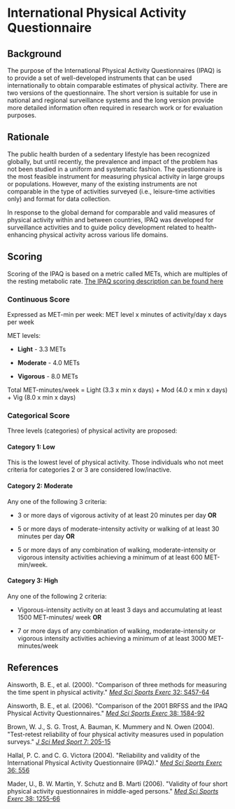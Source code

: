 
# International Physical Activity Questionnaire

## Background

The purpose of the International Physical Activity Questionnaires (IPAQ) is to provide a set of well-developed instruments that can be used internationally to obtain comparable estimates of physical activity. There are two versions of the questionnaire. The short version is suitable for use in national and regional surveillance systems and the long version provide more detailed information often required in research work or for evaluation purposes.

## Rationale

The public health burden of a sedentary lifestyle has been recognized globally, but until recently, the prevalence and impact of the problem has not been studied in a uniform and systematic fashion. The questionnaire is the most feasible instrument for measuring physical activity in large groups or populations. However, many of the existing instruments are not comparable in the type of activities surveyed (i.e., leisure-time activities only) and format for data collection. 

In response to the global demand for comparable and valid measures of physical activity within and between countries, IPAQ was developed for surveillance activities and to guide policy development related to health-enhancing physical activity across various life domains.

## Scoring

Scoring of the IPAQ is based on a metric called METs, which are multiples of the resting metabolic rate.
[The IPAQ scoring description can be found here ](https://docs.google.com/viewer?a=v&pid=sites&srcid=ZGVmYXVsdGRvbWFpbnx0aGVpcGFxfGd4OjE0NDgxMDk3NDU1YWRlZTM)

### Continuous Score

Expressed as MET-min per week: MET level x minutes of activity/day x days per week

MET levels:

* **Light** - 3.3 METs

* **Moderate** - 4.0 METs

* **Vigorous** - 8.0 METs

Total MET-minutes/week = Light (3.3 x min x days) + Mod (4.0 x min x days) + Vig (8.0 x min x days)


### Categorical Score

Three levels (categories) of physical activity are proposed:

#### Category 1: Low

This is the lowest level of physical activity. Those individuals who not meet criteria for categories 2 or 3 are considered low/inactive. 

#### Category 2: Moderate

Any one of the following 3 criteria:

* 3 or more days of vigorous activity of at least 20 minutes per day **OR**

* 5 or more days of moderate-intensity activity or walking of at least 30 minutes per day **OR**

* 5 or more days of any combination of walking, moderate-intensity or vigorous intensity activities achieving a minimum of at least 600 MET-min/week. 


#### Category 3: High

Any one of the following 2 criteria:

* Vigorous-intensity activity on at least 3 days and accumulating at least 1500 MET-minutes/
week **OR**

* 7 or more days of any combination of walking, moderate-intensity or vigorous
intensity activities achieving a minimum of at least 3000 MET-minutes/week 


## References

Ainsworth, B. E., et al. (2000). "Comparison of three methods for measuring the time spent in physical activity." [*Med Sci Sports Exerc* 32: S457-64](https://www.ncbi.nlm.nih.gov/pubmed/10993415)

Ainsworth, B. E., et al. (2006). "Comparison of the 2001 BRFSS and the IPAQ Physical Activity Questionnaires." [*Med Sci Sports Exerc* 38: 1584-92](https://www.ncbi.nlm.nih.gov/pubmed/16960519)

Brown, W. J., S. G. Trost, A. Bauman, K. Mummery and N. Owen (2004). "Test-retest reliability of four physical activity measures used in population surveys." [*J Sci Med Sport* 7: 205-15](https://www.ncbi.nlm.nih.gov/pubmed/15362316)

Hallal, P. C. and C. G. Victora (2004). "Reliability and validity of the International Physical Activity Questionnaire (IPAQ)." [*Med Sci Sports Exerc* 36: 556](https://www.ncbi.nlm.nih.gov/pubmed/15076800)

Mader, U., B. W. Martin, Y. Schutz and B. Marti (2006). "Validity of four short physical activity questionnaires in middle-aged persons." [*Med Sci Sports Exerc* 38: 1255-66](https://www.ncbi.nlm.nih.gov/pubmed/16826022)


